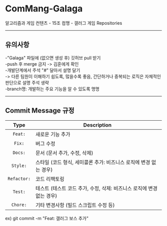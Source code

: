 # ComMang-Galaga
알고리즘과 게임 컨텐츠 - 15조 컴맹 - 갤러그 게임 Repositories

---
## 유의사항
-"Galaga" 파일에 (없으면 생성 후) 깃허브 pull 받기<br/>
-push 후 merge 금지 -> 김훈에게 확인<br/>
-개발단계에서 주석 "#" 달아서 설명 달기<br/>
  -> 다른 팀원이 이해하기 쉽도록, 많을수록 좋음, 간단하거나 중복되는 로직은 자체적인 판단으로 설명 주석 생략<br/>
-branch명: 개발하는 주요 기능을 알 수 있도록 명명

---
## Commit Message 규정

|    Type     | Description  |
|:-----------:|---|
|   `Feat:`   | 새로운 기능 추가 |
|   `Fix:`    | 버그 수정 |
|   `Docs:`   | 문서 (문서 추가, 수정, 삭제) |
|  `Style:`   | 스타일 (코드 형식, 세미콜론 추가: 비즈니스 로직에 변경 없는 경우) |
| `Refactor:` | 코드 리팩토링 |
|   `Test:`   | 테스트 (테스트 코드 추가, 수정, 삭제: 비즈니스 로직에 변경 없는 경우) |
|  `Chore:`   | 기타 변경사항 (빌드 스크립트 수정 등) |

ex) git commit -m "Feat: 갤러그 보스 추가"
